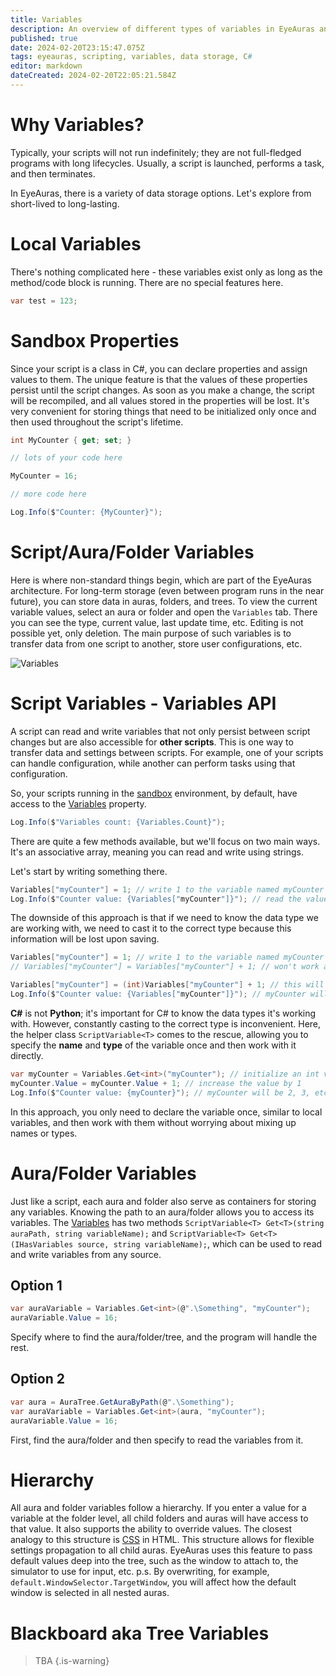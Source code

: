 ```yaml
---
title: Variables
description: An overview of different types of variables in EyeAuras and how they are used for data storage and transfer between scripts.
published: true
date: 2024-02-20T23:15:47.075Z
tags: eyeauras, scripting, variables, data storage, C#
editor: markdown
dateCreated: 2024-02-20T22:05:21.584Z
---
```


# Why Variables?
Typically, your scripts will not run indefinitely; they are not full-fledged programs with long lifecycles. Usually, a script is launched, performs a task, and then terminates.

In EyeAuras, there is a variety of data storage options. Let's explore from short-lived to long-lasting.

# Local Variables
There's nothing complicated here - these variables exist only as long as the method/code block is running. There are no special features here.
```csharp
var test = 123;
```

# Sandbox Properties
Since your script is a class in C#, you can declare properties and assign values to them. The unique feature is that the values of these properties persist until the script changes. As soon as you make a change, the script will be recompiled, and all values stored in the properties will be lost. It's very convenient for storing things that need to be initialized only once and then used throughout the script's lifetime.

```csharp
int MyCounter { get; set; }

// lots of your code here

MyCounter = 16;

// more code here

Log.Info($"Counter: {MyCounter}");

```

# Script/Aura/Folder Variables
Here is where non-standard things begin, which are part of the EyeAuras architecture. For long-term storage (even between program runs in the near future), you can store data in auras, folders, and trees. To view the current variable values, select an aura or folder and open the `Variables` tab. There you can see the type, current value, last update time, etc. Editing is not possible yet, only deletion.
The main purpose of such variables is to transfer data from one script to another, store user configurations, etc.

![Variables](https://i.imgur.com/J9n7GkS.png)

# Script Variables - Variables API
A script can read and write variables that not only persist between script changes but are also accessible for **other scripts**. This is one way to transfer data and settings between scripts.
For example, one of your scripts can handle configuration, while another can perform tasks using that configuration.

So, your scripts running in the [sandbox](/ru/scripting/sandbox) environment, by default, have access to the [Variables](/ru/scripting/api/IVariablesScriptingApi) property.
```csharp
Log.Info($"Variables count: {Variables.Count}");
```
There are quite a few methods available, but we'll focus on two main ways. It's an associative array, meaning you can read and write using strings.

Let's start by writing something there.
```csharp
Variables["myCounter"] = 1; // write 1 to the variable named myCounter
Log.Info($"Counter value: {Variables["myCounter"]}"); // read the value of the myCounter variable, which will be 1
```

The downside of this approach is that if we need to know the data type we are working with, we need to cast it to the correct type because this information will be lost upon saving.
```csharp
Variables["myCounter"] = 1; // write 1 to the variable named myCounter
// Variables["myCounter"] = Variables["myCounter"] + 1; // won't work and will throw an error!

Variables["myCounter"] = (int)Variables["myCounter"] + 1; // this will work
Log.Info($"Counter value: {Variables["myCounter"]}"); // myCounter will be 2
```

**C#** is not **Python**; it's important for C# to know the data types it's working with. However, constantly casting to the correct type is inconvenient. Here, the helper class `ScriptVariable<T>` comes to the rescue, allowing you to specify the **name** and **type** of the variable once and then work with it directly.

```csharp
var myCounter = Variables.Get<int>("myCounter"); // initialize an int variable named myCounter
myCounter.Value = myCounter.Value + 1; // increase the value by 1
Log.Info($"Counter value: {myCounter}"); // myCounter will be 2, 3, etc.
```

In this approach, you only need to declare the variable once, similar to local variables, and then work with them without worrying about mixing up names or types.

# Aura/Folder Variables
Just like a script, each aura and folder also serve as containers for storing any variables. Knowing the path to an aura/folder allows you to access its variables. The [Variables](/ru/scripting/api/IVariablesScriptingApi) has two methods `ScriptVariable<T> Get<T>(string auraPath, string variableName);` and `ScriptVariable<T> Get<T>(IHasVariables source, string variableName);`, which can be used to read and write variables from any source.

## Option 1
```csharp
var auraVariable = Variables.Get<int>(@".\Something", "myCounter");
auraVariable.Value = 16;
```
Specify where to find the aura/folder/tree, and the program will handle the rest.

## Option 2
```csharp
var aura = AuraTree.GetAuraByPath(@".\Something");
var auraVariable = Variables.Get<int>(aura, "myCounter");
auraVariable.Value = 16;
```
First, find the aura/folder and then specify to read the variables from it.

# Hierarchy
All aura and folder variables follow a hierarchy. If you enter a value for a variable at the folder level, all child folders and auras will have access to that value. It also supports the ability to override values. The closest analogy to this structure is [CSS](https://en.wikipedia.org/wiki/CSS) in HTML.
This structure allows for flexible settings propagation to all child auras. EyeAuras uses this feature to pass default values deep into the tree, such as the window to attach to, the simulator to use for input, etc.
p.s. By overwriting, for example, `default.WindowSelector.TargetWindow`, you will affect how the default window is selected in all nested auras.

# Blackboard aka Tree Variables
> TBA
{.is-warning}